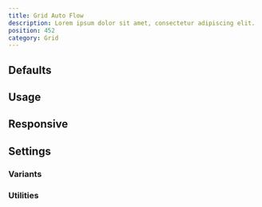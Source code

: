 ```yaml
---
title: Grid Auto Flow
description: Lorem ipsum dolor sit amet, consectetur adipiscing elit.
position: 452
category: Grid
---
```


## Defaults

<TableGenerateCommon
  :rules="{
    'grid-flow-col': ['grid-auto-flow: column;'],
    'grid-flow-row': ['grid-auto-flow: row;'],
    'grid-flow-col-dense': ['grid-auto-flow: column dense;'],
    'grid-flow-row-dense': ['grid-auto-flow: row dense;'],
}"></TableGenerateCommon>

## Usage

## Responsive

## Settings

### Variants

### Utilities
